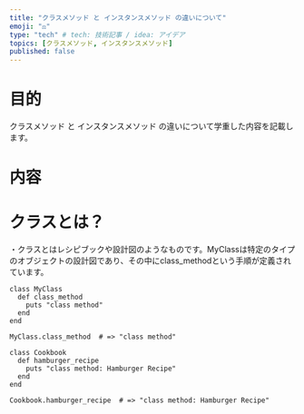 ```yaml
---
title: "クラスメソッド と インスタンスメソッド の違いについて"
emoji: "⚖️"
type: "tech" # tech: 技術記事 / idea: アイデア
topics: [クラスメソッド, インスタンスメソッド]
published: false
---
```

# 目的
クラスメソッド と インスタンスメソッド の違いについて学重した内容を記載します。

# 内容

# クラスとは？
・クラスとはレシピブックや設計図のようなものです。MyClassは特定のタイプのオブジェクトの設計図であり、その中にclass_methodという手順が定義されています。
```
class MyClass
  def class_method
    puts "class method"
  end
end

MyClass.class_method  # => "class method"
```

```
class Cookbook
  def hamburger_recipe
    puts "class method: Hamburger Recipe"
  end
end

Cookbook.hamburger_recipe  # => "class method: Hamburger Recipe"
```